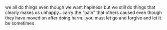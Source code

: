 we all do things even though we want hapiness but we still do things that clearly makes us unhappy...carry the "pain" that others caused even though they have moved on after doing harm...you must let go and forgive and let it be sometimes 
